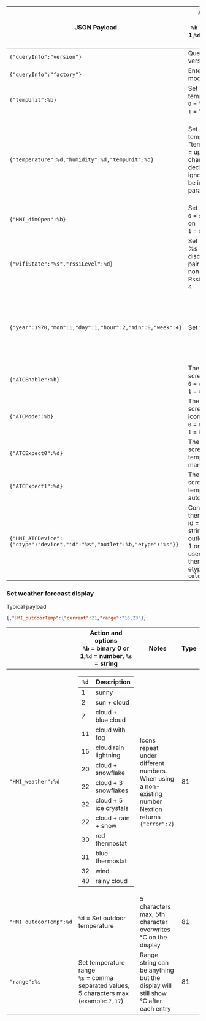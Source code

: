 | JSON Payload                                                              | Action and options<BR>`%b` = binary 0 or 1,`%d` = number, `%s` = string                                                                                                                                          | Notes                                                                                                    | Type |
|---------------------------------------------------------------------------|------------------------------------------------------------------------------------------------------------------------------------------------------------------------------------------------------------------|----------------------------------------------------------------------------------------------------------|------|
| `{"queryInfo":"version"}`                                                 | Query screen version                                                                                                                                                                                             |                                                                                                          | 80   |
| `{"queryInfo":"factory"}`                                                 | Enter factory test mode                                                                                                                                                                                          |                                                                                                          | 80   |
| `{"tempUnit":%b}`                                                         | Set displayed temperature unit<BR>`0` = °C<BR>`1` = °F                                                                                                                                                           |                                                                                                          | 83   |
| `{"temperature":%d,"humidity":%d,"tempUnit":%d}`                          | Set room temperature<BR>"temperature":%d = up to 5 characters, decimals are ignored but can be in the parameter                                                                                                  | humidity isnćt displayed, temperature can be up to 5 digits, temp unit gets overwritten when using all 5 | 83   |
| `{"HMI_dimOpen":%b}`                                                      | Set screen saver<BR>`0` = screen always on<BR>`1` = screen off                                                                                                                                                   |                                                                                                          | 87   |
| `{"wifiState":"%s","rssiLevel":%d}`                                       | Set wifi icon<BR>%s = connecting; disconnect; pairing; nonetwork<BR>RssiLevel `%d` = 0 – 4                                                                                                                       | if using higher number draws other picture resources                                                     | 85   |
| `{"year":1970,"mon":1,"day":1,"hour":2,"min":0,"week":4}`                 | Set time and date                                                                                                                                                                                                | Every entry must respect the range for its type, f.e. month cannot be higher than 12                     | 82   |
| `{"ATCEnable":%b}`                                                        | Thermostat screen toggle<BR>`0` = off<BR>`1` = off                                                                                                                                                               |                                                                                                          | 84   |
| `{"ATCMode":%b}`                                                          | Thermostat screen mode icons<BR>`0` = manual<BR>`1` = auto                                                                                                                                                       |                                                                                                          | 84   |
| `{"ATCExpect0":%d}`                                                       | Thermostat screen temperature for manual mode                                                                                                                                                                    |                                                                                                          | 84   |
| `{"ATCExpect1":%d}`                                                       | Thermostat screen temperature for auto mode                                                                                                                                                                      |                                                                                                          | 84   |
| `{"HMI_ATCDevice":{"ctype":"device","id":"%s","outlet":%b,"etype":"%s"}}` | Configure thermostat<BR>id = identification string<BR>outlet = `0` for relay 1 or `1` for relay 2 used for thermostat<BR> etype = `hot` or `cold`                                                                |                                                                                                          | 84   |
### Set weather forecast display

Typical payload
```json
{,"HMI_outdoorTemp":{"current":21,"range":"16,23"}}
```
  
|                                                              | Action and options<BR>`%b` = binary 0 or 1,`%d` = number, `%s` = string                                                                                                                                          | Notes                                                                                                    | Type |
|---------------------------------------------------------------------------|------------------------------------------------------------------------------------------------------------------------------------------------------------------------------------------------------------------|----------------------------------------------------------------------------------------------------------|------|
|   `"HMI_weather":%d`      | <table><thead><tr><th>`%d`</th><th>Description</th></tr></thead><tbody><tr><td>1</td><td>sunny</td></tr><tr><td>2</td><td>sun + cloud</td></tr><tr><td>7</td><td>cloud + blue cloud</td></tr><tr><td>11</td><td>cloud with fog</td></tr><tr><td>15</td><td>cloud rain lightning</td></tr><tr><td>20</td><td>cloud + snowflake</td></tr><tr><td>22</td><td>cloud + 3 snowflakes</td></tr><tr><td>22</td><td>cloud + 5 ice crystals</td></tr><tr><td>22</td><td>cloud + rain + snow</td></tr><tr><td>30</td><td>red thermostat</td></tr><tr><td>31</td><td>blue thermostat</td></tr><tr><td>32</td><td>wind</td></tr><tr><td>40</td><td>rainy cloud</td></tr></tbody></table>| Icons repeat under different numbers. When using a non-existing number Nextion returns `{"error":2}` | 81   |
|   `"HMI_outdoorTemp":%d`      | `%d` = Set outdoor temperature | 5 characters max, 5th character overwrites °C on the display | 81   |
|   `"range":%s`      | Set temperature range<BR>`%s` = comma separated values, 5 characters max (example: `7,17`)  | Range string can be anything but the display will still show °C after each entry                         | 81   |
